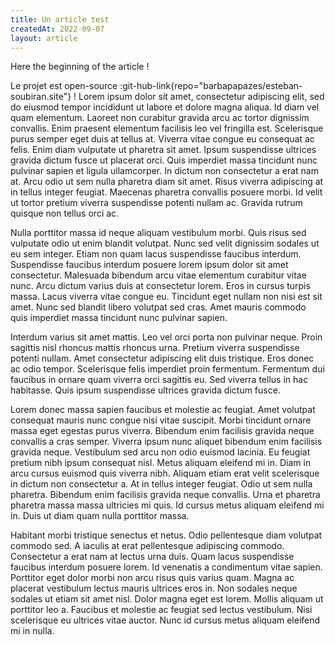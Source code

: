 ```yaml
---
title: Un article test
createdAt: 2022-09-07
layout: article
---
```


Here the beginning of the article !

<!-- more -->

Le projet est open-source :git-hub-link{repo="barbapapazes/esteban-soubiran.site"} ! Lorem ipsum dolor sit amet, consectetur adipiscing elit, sed do eiusmod tempor incididunt ut labore et dolore magna aliqua. Id diam vel quam elementum. Laoreet non curabitur gravida arcu ac tortor dignissim convallis. Enim praesent elementum facilisis leo vel fringilla est. Scelerisque purus semper eget duis at tellus at. Viverra vitae congue eu consequat ac felis. Enim diam vulputate ut pharetra sit amet. Ipsum suspendisse ultrices gravida dictum fusce ut placerat orci. Quis imperdiet massa tincidunt nunc pulvinar sapien et ligula ullamcorper. In dictum non consectetur a erat nam at. Arcu odio ut sem nulla pharetra diam sit amet. Risus viverra adipiscing at in tellus integer feugiat. Maecenas pharetra convallis posuere morbi. Id velit ut tortor pretium viverra suspendisse potenti nullam ac. Gravida rutrum quisque non tellus orci ac.

Nulla porttitor massa id neque aliquam vestibulum morbi. Quis risus sed vulputate odio ut enim blandit volutpat. Nunc sed velit dignissim sodales ut eu sem integer. Etiam non quam lacus suspendisse faucibus interdum. Suspendisse faucibus interdum posuere lorem ipsum dolor sit amet consectetur. Malesuada bibendum arcu vitae elementum curabitur vitae nunc. Arcu dictum varius duis at consectetur lorem. Eros in cursus turpis massa. Lacus viverra vitae congue eu. Tincidunt eget nullam non nisi est sit amet. Nunc sed blandit libero volutpat sed cras. Amet mauris commodo quis imperdiet massa tincidunt nunc pulvinar sapien.

Interdum varius sit amet mattis. Leo vel orci porta non pulvinar neque. Proin sagittis nisl rhoncus mattis rhoncus urna. Pretium viverra suspendisse potenti nullam. Amet consectetur adipiscing elit duis tristique. Eros donec ac odio tempor. Scelerisque felis imperdiet proin fermentum. Fermentum dui faucibus in ornare quam viverra orci sagittis eu. Sed viverra tellus in hac habitasse. Quis ipsum suspendisse ultrices gravida dictum fusce.

Lorem donec massa sapien faucibus et molestie ac feugiat. Amet volutpat consequat mauris nunc congue nisi vitae suscipit. Morbi tincidunt ornare massa eget egestas purus viverra. Bibendum enim facilisis gravida neque convallis a cras semper. Viverra ipsum nunc aliquet bibendum enim facilisis gravida neque. Vestibulum sed arcu non odio euismod lacinia. Eu feugiat pretium nibh ipsum consequat nisl. Metus aliquam eleifend mi in. Diam in arcu cursus euismod quis viverra nibh. Aliquam etiam erat velit scelerisque in dictum non consectetur a. At in tellus integer feugiat. Odio ut sem nulla pharetra. Bibendum enim facilisis gravida neque convallis. Urna et pharetra pharetra massa massa ultricies mi quis. Id cursus metus aliquam eleifend mi in. Duis ut diam quam nulla porttitor massa.

Habitant morbi tristique senectus et netus. Odio pellentesque diam volutpat commodo sed. A iaculis at erat pellentesque adipiscing commodo. Consectetur a erat nam at lectus urna duis. Quam lacus suspendisse faucibus interdum posuere lorem. Id venenatis a condimentum vitae sapien. Porttitor eget dolor morbi non arcu risus quis varius quam. Magna ac placerat vestibulum lectus mauris ultrices eros in. Non sodales neque sodales ut etiam sit amet nisl. Dolor magna eget est lorem. Mollis aliquam ut porttitor leo a. Faucibus et molestie ac feugiat sed lectus vestibulum. Nisi scelerisque eu ultrices vitae auctor. Nunc id cursus metus aliquam eleifend mi in nulla.